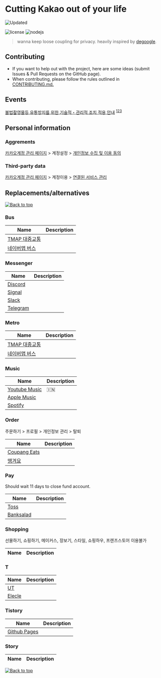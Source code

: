 # Cutting Kakao out of your life

[//]: # (NOTE: Please do NOT directly edit this file! Instead, edit)
[//]: # (either dekakao.yml or any Markdown file in the md/ directory)

![Updated](https://img.shields.io/static/v1?label=updated&message=2022-02-11T01:38:19.919+09:00&color=388E3C&style=flat-square)

![license](https://img.shields.io/badge/license-unlicensed-green)
![nodejs](https://img.shields.io/badge/nodejs-16-green)

> wanna keep loose coupling for privacy. heavily inspired by [degoogle](https://github.com/tycrek/degoogle).

## Contributing

- If you want to help out with the project, here are some ideas (submit Issues & Pull Requests on the GitHub page).
- When contributing, please follow the rules outlined in [CONTRIBUTING.md.](./CONTRIBUTING.md)

## Events

[불법촬영물등 유통방지를 위한 기술적・관리적 조치 적용 안내](https://events.kakao.com/talk/notices/ko/2590) <sup>[1](https://twitter.com/Snowden/status/1423466855986044928)[2](https://twitter.com/Snowden/status/1423469854347169798)[3](https://twitter.com/Snowden/status/1434209282753536007)</sup>

## Personal information

### Aggrements

[카카오계정 관리 페이지](https://accounts.kakao.com/weblogin/account/info) > 계정설정 > [개인정보 수집 및 이용 동의](https://accounts.kakao.com/weblogin/account/setting)

### Third-party data

[카카오계정 관리 페이지](https://accounts.kakao.com/weblogin/account/info) > 계정이용 > [연결된 서비스 관리](https://accounts.kakao.com/weblogin/account/partner)


## Replacements/alternatives

[![Back to top](https://img.shields.io/badge/Back%20to%20top-lightgrey?style=flat-square)](#cutting-kakao-out-of-your-life)

### Bus

| Name | Description |
| ---- | ----------- |
|[TMAP 대중교통](http://www.tworld.co.kr/normal.do?serviceId=S_MSA_0017&viewId=V_PHOW7001&prodId=TW50000017)||
|[네이버맵 버스](https://m.map.naver.com/bus/index.naver)||


### Messenger

| Name | Description |
| ---- | ----------- |
|[Discord](https://discord.com)||
|[Signal](https://signal.org/ko/)||
|[Slack](https://slack.com/intl/ko-kr/)||
|[Telegram](https://telegram.org)||


### Metro

| Name | Description |
| ---- | ----------- |
|[TMAP 대중교통](http://www.tworld.co.kr/normal.do?serviceId=S_MSA_0017&viewId=V_PHOW7001&prodId=TW50000017)||
|[네이버맵 버스](https://m.map.naver.com/bus/index.naver)||


### Music

| Name | Description |
| ---- | ----------- |
|[Youtube Music](https://music.youtube.com)|:india:|
|[Apple Music](https://www.apple.com/kr/apple-music/)||
|[Spotify](https://www.spotify.com/kr-ko/)||


### Order

주문하기 > 프로필 > 개인정보 관리 > 탈퇴

| Name | Description |
| ---- | ----------- |
|[Coupang Eats](https://www.coupangeats.com)||
|[땡겨요](null)||


### Pay

Should wait 11 days to close fund account.

| Name | Description |
| ---- | ----------- |
|[Toss](https://toss.im)||
|[Banksalad](https://www.banksalad.com)||


### Shopping

선물하기, 쇼핑하기, 메이커스, 장보기, 스타일, 쇼핑하우, 프렌즈스토어 이용불가

| Name | Description |
| ---- | ----------- |



### T

| Name | Description |
| ---- | ----------- |
|[UT](https://www.ut.taxi/kr/ko/)||
|[Elecle](https://elecle.bike/service/)||


### Tistory

| Name | Description |
| ---- | ----------- |
|[Github Pages](https://pages.github.com)||


### Story

| Name | Description |
| ---- | ----------- |



[![Back to top](https://img.shields.io/badge/Back%20to%20top-lightgrey?style=flat-square)](#cutting-kakao-out-of-your-life)
